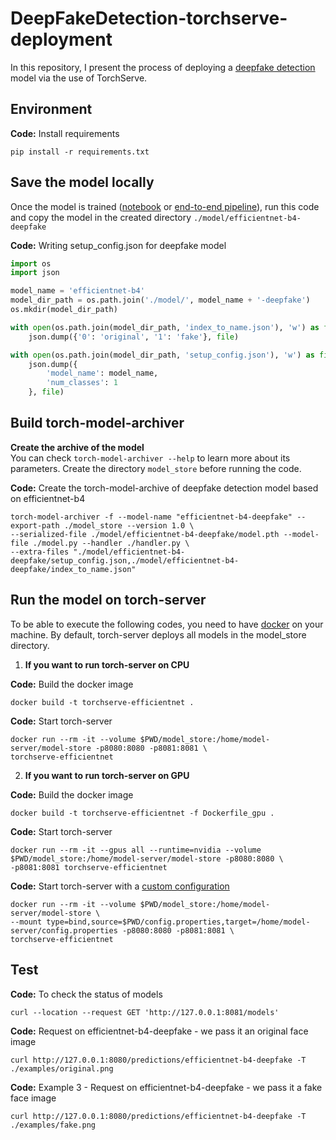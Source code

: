 # DeepFakeDetection-torchserve-deployment

In this repository, I present the process of deploying a [deepfake detection](https://github.com/naram92/DeepFakeDetection) model via the use of TorchServe.

## Environment

**Code:** Install requirements
```shell
pip install -r requirements.txt
```

## Save the model locally

Once the model is trained ([notebook](https://github.com/naram92/DeepFakeDetection) or [end-to-end pipeline](https://github.com/naram92/DeepFakeDetection-mlops-model-building)), run this code and copy the model in the created directory `./model/efficientnet-b4-deepfake`

**Code:** Writing setup_config.json for deepfake model
```python
import os
import json

model_name = 'efficientnet-b4'
model_dir_path = os.path.join('./model/', model_name + '-deepfake')
os.mkdir(model_dir_path)

with open(os.path.join(model_dir_path, 'index_to_name.json'), 'w') as file:
    json.dump({'0': 'original', '1': 'fake'}, file)

with open(os.path.join(model_dir_path, 'setup_config.json'), 'w') as file:
    json.dump({
        'model_name': model_name,
        'num_classes': 1
    }, file)
```

## Build torch-model-archiver

**Create the archive of the model**  
You can check ```torch-model-archiver --help``` to learn more about its parameters. Create the directory `model_store` before running the code.

**Code:** Create the torch-model-archive of deepfake detection model based on efficientnet-b4
```shell
torch-model-archiver -f --model-name "efficientnet-b4-deepfake" --export-path ./model_store --version 1.0 \
--serialized-file ./model/efficientnet-b4-deepfake/model.pth --model-file ./model.py --handler ./handler.py \
--extra-files "./model/efficientnet-b4-deepfake/setup_config.json,./model/efficientnet-b4-deepfake/index_to_name.json"
```

## Run the model on torch-server
To be able to execute the following codes, you need to have [docker](https://docs.docker.com/get-docker/) on your machine.
By default, torch-server deploys all models in the model_store directory.

1. **If you want to run torch-server on CPU**

**Code:** Build the docker image
```shell
docker build -t torchserve-efficientnet .
```

**Code:** Start torch-server
```shell
docker run --rm -it --volume $PWD/model_store:/home/model-server/model-store -p8080:8080 -p8081:8081 \
torchserve-efficientnet
```

2. **If you want to run torch-server on GPU**  

**Code:** Build the docker image
```shell
docker build -t torchserve-efficientnet -f Dockerfile_gpu .
```

**Code:** Start torch-server
```shell
docker run --rm -it --gpus all --runtime=nvidia --volume $PWD/model_store:/home/model-server/model-store -p8080:8080 \
-p8081:8081 torchserve-efficientnet
```

**Code:** Start torch-server with a [custom configuration](https://pytorch.org/serve/configuration.html)
```shell
docker run --rm -it --volume $PWD/model_store:/home/model-server/model-store \
--mount type=bind,source=$PWD/config.properties,target=/home/model-server/config.properties -p8080:8080 -p8081:8081 \
torchserve-efficientnet
```

## Test

**Code:** To check the status of models
```shell
curl --location --request GET 'http://127.0.0.1:8081/models'
```

**Code:** Request on efficientnet-b4-deepfake - we pass it an original face image
```shell
curl http://127.0.0.1:8080/predictions/efficientnet-b4-deepfake -T ./examples/original.png
```

**Code:** Example 3 - Request on efficientnet-b4-deepfake - we pass it a fake face image
```shell
curl http://127.0.0.1:8080/predictions/efficientnet-b4-deepfake -T ./examples/fake.png
```
